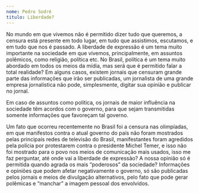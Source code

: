 ```yaml
---
nome: Pedro Sodré
titulo: Liberdade?
---
```


No mundo em que vivemos não é permitido dizer tudo que queremos, a censura está presente em todo lugar, em tudo que assistimos, escutamos, e em tudo que nos é passado. A liberdade de expressão é um tema muito importante na sociedade em que vivemos, principalmente, em assuntos polêmicos, como religião, política etc. No Brasil, política é um tema muito abordado em todos os meios da mídia, mas será que é permitido falar a total realidade? Em alguns casos, existem jornais que censuram grande parte das informações que irão ser publicadas, um jornalista de uma grande empresa jornalística não pode, simplesmente, digitar sua opinião e publicar no jornal.

Em caso de assuntos como política, os jornais de maior influência na sociedade têm acordos com o governo, para que sejam transmitidas somente informações que favoreçam tal governo.

Um fato que ocorreu recentemente no Brasil foi a censura nas olimpíadas, em que manifestos contra o atual governo do país não foram mostrados pelas principais redes de televisão do Brasil, manifestantes foram agredidos pela polícia por protestarem contra o presidente Michel Temer, e isso não foi mostrado para o povo nos meios de comunicação mais usados, isso me faz perguntar, até onde vai a liberdade de expressão? A nossa opinião só é permitida quando agrada os mais “poderosos” da sociedade?
Informações e opiniões que podem afetar negativamente o governo, só são publicadas pelos jornais e meios de divulgação alternativos, pelo fato que pode gerar polêmicas e “manchar” a imagem pessoal dos envolvidos.

